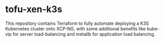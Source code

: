 # tofu-xen-k3s
This repository contains Terraform to fully automate deploying a K3S Kubernetes cluster onto XCP-NG, with some additional benefits like kube-vip for server load-balancing and metallb for application load balancing.
